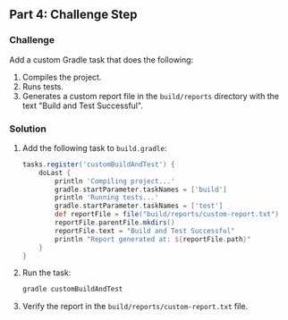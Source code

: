 ## Part 4: Challenge Step

### Challenge
Add a custom Gradle task that does the following:
1. Compiles the project.
2. Runs tests.
3. Generates a custom report file in the `build/reports` directory with the text "Build and Test Successful".

### Solution
1. Add the following task to `build.gradle`:
   ```groovy
   tasks.register('customBuildAndTest') {
       doLast {
           println 'Compiling project...'
           gradle.startParameter.taskNames = ['build']
           println 'Running tests...'
           gradle.startParameter.taskNames = ['test']
           def reportFile = file("build/reports/custom-report.txt")
           reportFile.parentFile.mkdirs()
           reportFile.text = "Build and Test Successful"
           println "Report generated at: ${reportFile.path}"
       }
   }
   ```

2. Run the task:
   ```bash
   gradle customBuildAndTest
   ```

3. Verify the report in the `build/reports/custom-report.txt` file.
